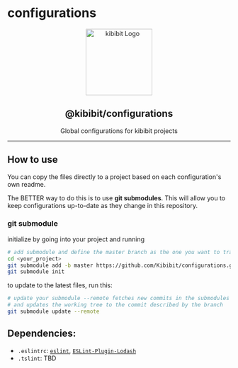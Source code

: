 # configurations


<p align="center">
  <a href="https://github/apps/l1ntit" target="blank"><img src="https://upload.wikimedia.org/wikipedia/commons/thumb/e/ec/Font_Awesome_5_solid_sliders-h.svg/512px-Font_Awesome_5_solid_sliders-h.svg.png" width="150" alt="kibibit Logo" />
  </a>
  <h2 align="center">@kibibit/configurations</h2>
</p>
<p align="center">
  Global configurations for kibibit projects
</p>
<hr>

## How to use

You can copy the files directly to a project based on each configuration's own readme.

The BETTER way to do this is to use **git submodules**. This will allow you to keep configurations up-to-date as they change in this repository.

### git submodule

initialize by going into your project and running
```bash
# add submodule and define the master branch as the one you want to track
cd <your_project>
git submodule add -b master https://github.com/Kibibit/configurations.git
git submodule init 
```

to update to the latest files, run this:
```bash
# update your submodule --remote fetches new commits in the submodules
# and updates the working tree to the commit described by the branch
git submodule update --remote
```

## Dependencies:

- `.eslintrc`: [`eslint`](https://www.npmjs.com/package/eslint), [`ESLint-Plugin-Lodash`](https://www.npmjs.com/package/eslint-plugin-lodash)
- `.tslint`: TBD

